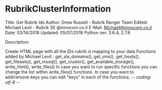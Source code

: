 # RubrikClusterInformation

 Title: Get Rubrik Ids
 Author: Drew Russell - Rubrik Ranger Team
 Edited: Michael Levit - Rubrik SE @innocom.co.il E-Mail: Michaell@innocom.co.il
 Date: 03/14/2018
 Updated: 05/07/2018
 Python ver: 3.6.4, 2.7.6

 Description:

 Create HTML page with all the IDs rubrik is mapping to your data
 Functions added by Michael Levit : get_sla_domains(), get_vms(), get_hosts(), get_filesets(), get_mssql(), get_cluster(), get_available_storage(), write_html(), write_files()
 In case you want to run specific functions you can change the list within write_files() functions.
 In case you want to add/remove keys you can edit "keys" in each of the functions.
 -*- coding: utf-8 -*-
